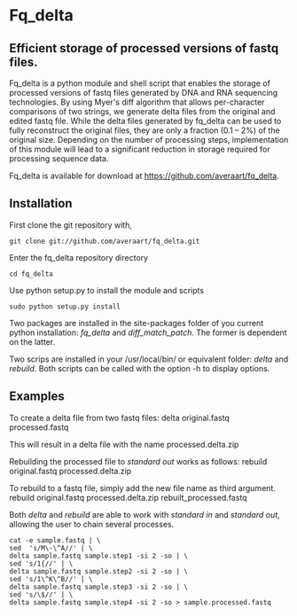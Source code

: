 # Fq_delta
## Efficient storage of processed versions of fastq files.

Fq_delta is a python module and shell script that enables the storage of processed
versions of fastq files generated by DNA and RNA sequencing technologies. By using
Myer's diff algorithm that allows per-character comparisons of two strings, we generate
delta files from the original and edited fastq file. While the delta files generated by
fq_delta can be used to fully reconstruct the original files, they are only a fraction
(0.1 – 2%) of the original size. Depending on the number of processing steps,
implementation of this module will lead to a significant reduction in storage required
for processing sequence data.

Fq_delta is available for download at https://github.com/averaart/fq_delta.

## Installation

First clone the git repository with,

    git clone git://github.com/averaart/fq_delta.git

Enter the fq_delta repository directory

    cd fq_delta

Use python setup.py to install the module and scripts

    sudo python setup.py install

Two packages are installed in the site-packages folder of you current python
installation: _fq_delta_ and _diff_match_patch_. The former is dependent on the latter.

Two scrips are installed in your /usr/local/bin/ or equivalent folder: _delta_ and
_rebuild_. Both scripts can be called with the option -h to display options.

## Examples

To create a delta file from two fastq files:
    delta original.fastq processed.fastq

This will result in a delta file with the name processed.delta.zip

Rebuilding the processed file to _standard out_ works as follows:
    rebuild original.fastq processed.delta.zip

To rebuild to a fastq file, simply add the new file name as third argument.
	rebuild original.fastq processed.delta.zip rebuilt_processed.fastq

Both _delta_ and _rebuild_ are able to work with _standard in_ and _standard out_,
allowing the user to chain several processes.

    cat -e sample.fastq | \
    sed  's/M\-\^A//' | \
    delta sample.fastq sample.step1 -si 2 -so | \
    sed 's/1{//' | \
    delta sample.fastq sample.step2 -si 2 -so | \
    sed 's/1\^K\^B//' | \
    delta sample.fastq sample.step3 -si 2 -so | \
    sed 's/\$//' | \
    delta sample.fastq sample.step4 -si 2 -so > sample.processed.fastq

